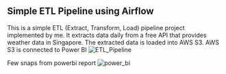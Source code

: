 ## Simple ETL Pipeline using Airflow

This is a simple ETL (Extract, Transform, Load) pipeline project implemented by me. It extracts data daily from a free API that provides weather data in Singapore. The extracted data is loaded into AWS S3. AWS S3 is connected to Power BI
![ETL_Pipeline](https://github.com/Nimesha-Hansani/weather_reading_singapore/assets/27699341/41af8d1b-f991-4f06-8b37-82ace9d3770e)

Few snaps from powerbi report
![power_bi](https://github.com/Nimesha-Hansani/weather_reading_singapore/assets/27699341/1c126442-f53c-49cf-b432-afa7f88430c7)
